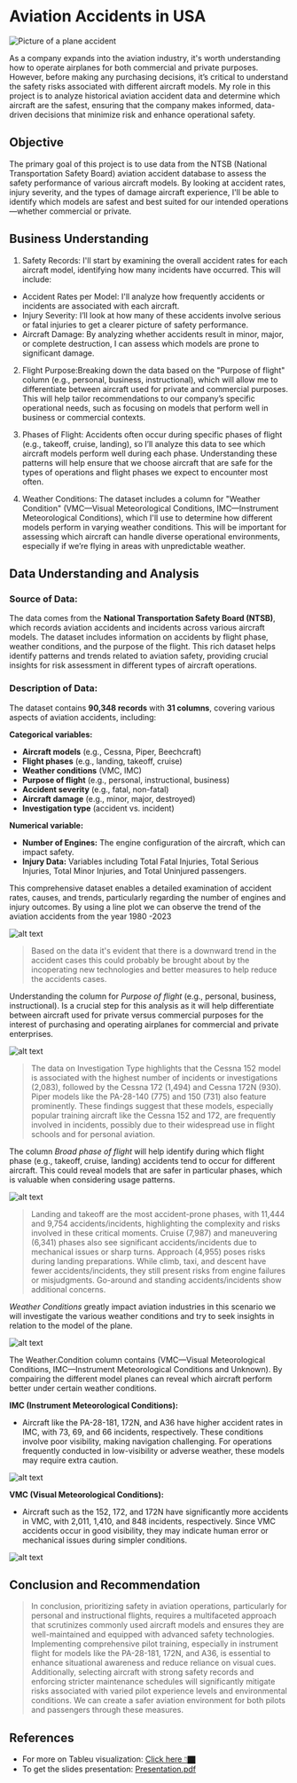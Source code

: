 # Aviation Accidents in USA 
![Picture of a plane accident](image/image-1.png)

As a company expands into the aviation industry, it's worth understanding how to operate airplanes for both commercial and private purposes. However, before making any purchasing decisions, it’s critical to understand the safety risks associated with different aircraft models. My role in this project is to analyze historical aviation accident data and determine which aircraft are the safest, ensuring that the company makes informed, data-driven decisions that minimize risk and enhance operational safety.

## Objective 

The primary goal of this project is to use data from the NTSB (National Transportation Safety Board) aviation accident database to assess the safety performance of various aircraft models. By looking at accident rates, injury severity, and the types of damage aircraft experience, I'll be able to identify which models are safest and best suited for our intended operations—whether commercial or private.

## Business Understanding

1. Safety Records: I'll start by examining the overall accident rates for each aircraft model, identifying how many incidents have occurred. This will include:

* Accident Rates per Model: I'll analyze how frequently accidents or incidents are associated with each aircraft.
* Injury Severity: I’ll look at how many of these accidents involve serious or fatal injuries to get a clearer picture of safety performance.
* Aircraft Damage: By analyzing whether accidents result in minor, major, or complete destruction, I can assess which models are prone to significant damage.
2. Flight Purpose:Breaking down the data based on the "Purpose of flight" column (e.g., personal, business, instructional), which will allow me to differentiate between aircraft used for private and commercial purposes. This will help tailor recommendations to our company’s specific operational needs, such as focusing on models that perform well in business or commercial contexts.

3. Phases of Flight: Accidents often occur during specific phases of flight (e.g., takeoff, cruise, landing), so I’ll analyze this data to see which aircraft models perform well during each phase. Understanding these patterns will help ensure that we choose aircraft that are safe for the types of operations and flight phases we expect to encounter most often.

4. Weather Conditions: The dataset includes a column for "Weather Condition" (VMC—Visual Meteorological Conditions, IMC—Instrument Meteorological Conditions), which I'll use to determine how different models perform in varying weather conditions. This will be important for assessing which aircraft can handle diverse operational environments, especially if we’re flying in areas with unpredictable weather.

## Data Understanding and Analysis

### Source of Data:
The data comes from the **National Transportation Safety Board (NTSB)**, which records aviation accidents and incidents across various aircraft models. The dataset includes information on accidents by flight phase, weather conditions, and the purpose of the flight. This rich dataset helps identify patterns and trends related to aviation safety, providing crucial insights for risk assessment in different types of aircraft operations.

### Description of Data:
The dataset contains **90,348 records** with **31 columns**, covering various aspects of aviation accidents, including:

**Categorical variables:**
- **Aircraft models** (e.g., Cessna, Piper, Beechcraft)
- **Flight phases** (e.g., landing, takeoff, cruise)
- **Weather conditions** (VMC, IMC)
- **Purpose of flight** (e.g., personal, instructional, business)
- **Accident severity** (e.g., fatal, non-fatal)
- **Aircraft damage** (e.g., minor, major, destroyed)
- **Investigation type** (accident vs. incident)

**Numerical variable:**

- **Number of Engines:** The engine configuration of the aircraft, which can impact safety.
- **Injury Data:** Variables including Total Fatal Injuries, Total Serious Injuries, Total Minor Injuries, and Total Uninjured passengers.

This comprehensive dataset enables a detailed examination of accident rates, causes, and trends, particularly regarding the number of engines and injury outcomes. By using a line plot we can observe the trend of the aviation accidents from the year 1980 -2023

![alt text](image/image-2.png)

> Based on the data it's evident that there is a downward trend in the accident cases this could probably be brought about by the incoperating new technologies and better measures to help reduce the accidents cases.

Understanding the column for *Purpose of flight* (e.g., personal, business, instructional). Is a crucial step for this analysis as it will help differentiate between aircraft used for private versus commercial purposes for the interest of purchasing and operating airplanes for commercial and private enterprises.

![alt text](image/image-3.png)

> The data on Investigation Type highlights that the Cessna 152 model is associated with the highest number of incidents or investigations (2,083), followed by the Cessna 172 (1,494) and Cessna 172N (930). Piper models like the PA-28-140 (775) and 150 (731) also feature prominently. These findings suggest that these models, especially popular training aircraft like the Cessna 152 and 172, are frequently involved in incidents, possibly due to their widespread use in flight schools and for personal aviation.

The column *Broad phase of flight* will help identify during which flight phase (e.g., takeoff, cruise, landing) accidents tend to occur for different aircraft. This could reveal models that are safer in particular phases, which is valuable when considering usage patterns.

![alt text](image/image.png)

> Landing and takeoff are the most accident-prone phases, with 11,444 and 9,754 accidents/incidents, highlighting the complexity and risks involved in these critical moments. Cruise (7,987) and maneuvering (6,341) phases also see significant accidents/incidents due to mechanical issues or sharp turns. Approach (4,955) poses risks during landing preparations. While climb, taxi, and descent have fewer accidents/incidents, they still present risks from engine failures or misjudgments. Go-around and standing accidents/incidents show additional concerns.

*Weather Conditions* greatly impact aviation industries in this scenario we will investigate the various weather conditions and try to seek insights in relation to the model of the plane.

![alt text](image/image-4.png)

The Weather.Condition column contains (VMC—Visual Meteorological Conditions, IMC—Instrument Meteorological Conditions and Unknown). By compairing the different model planes  can reveal which aircraft perform better under certain weather conditions.

**IMC (Instrument Meteorological Conditions):**

* Aircraft like the PA-28-181, 172N, and A36 have higher accident rates in IMC, with 73, 69, and 66 incidents, respectively. These conditions involve poor visibility, making navigation challenging. For operations frequently conducted in low-visibility or adverse weather, these models may require extra caution.

![alt text](image/image-5.png)

**VMC (Visual Meteorological Conditions):**

* Aircraft such as the 152, 172, and 172N have significantly more accidents in VMC, with 2,011, 1,410, and 848 incidents, respectively. Since VMC accidents occur in good visibility, they may indicate human error or mechanical issues during simpler conditions.

![alt text](image/image-6.png)

## Conclusion and Recommendation

> In conclusion, prioritizing safety in aviation operations, particularly for personal and instructional flights, requires a multifaceted approach that scrutinizes commonly used aircraft models and ensures they are well-maintained and equipped with advanced safety technologies. Implementing comprehensive pilot training, especially in instrument flight for models like the PA-28-181, 172N, and A36, is essential to enhance situational awareness and reduce reliance on visual cues. Additionally, selecting aircraft with strong safety records and enforcing stricter maintenance schedules will significantly mitigate risks associated with varied pilot experience levels and environmental conditions. We can create a safer aviation environment for both pilots and passengers through these measures.

## References 
- For more on Tableu visualization: [Click here 👇🏿](https://public.tableau.com/app/profile/savins.nanyaemuny/viz/TableauVisualization_17272562742990/AviationAccidentsinUSA?publish=yes)
- To get the slides presentation: [Presentation.pdf](https://docs.google.com/presentation/d/121gDxZbpcjQ0nqUKOxuj4oZEx2F5zNaD6WmBBTxx4IU/edit#slide=id.p)
















